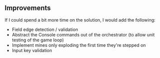 
## Improvements

If I could spend a bit more time on the solution, I would add the following:

- Field edge detection / validation
- Abstract the Console commands out of the orchestrator (to allow unit testing of the game loop) 
- Implement mines only exploding the first time they're stepped on
- Input key validation